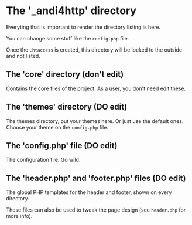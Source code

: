 The '_andi4http' directory
==========================

Everyting that is important to render the directory listing is here.

You can change some stuff like the `config.php` file.

Once the `.htaccess` is created, this directory will be locked to the outside and not listed.

The 'core' directory (don't edit)
---------------------------------

Contains the core files of the project. As a user, you don't need edit these.

The 'themes' directory (DO edit)
--------------------------------

The themes directory, put your themes here. Or just use the default ones.
Choose your theme on the `config.php` file.

The 'config.php' file (DO edit)
-------------------------------

The configuration file. Go wild.

The 'header.php' and 'footer.php' files (DO edit)
-------------------------------------------------

The global PHP templates for the header and footer, shown on every directory.

These files can also be used to tweak the page design (see `header.php` for more info).
